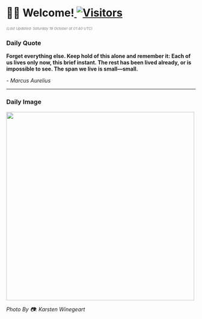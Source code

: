 <h1>👋🏽 Welcome!<a href="https://github.com/OmitNomis/"> <img src="https://visitor-badge.laobi.icu/badge?page_id=OmitNomis" alt="Visitors"></a></h1>

<i><p style="font-size: 0.6rem; color:gray">(Last Updated: Saturday 19 October at 01:40 UTC)</p></i>

<h3> Daily Quote </h3>
<b><p>Forget everything else. Keep hold of this alone and remember it: Each of us lives only now, this brief instant. The rest has been lived already, or is impossible to see. The span we live is small—small.</p></b>
<i><caption style="font-size: 0.8rem; color:gray;">- Marcus Aurelius</caption></i>


<hr>

<h3>Daily Image</h3>
<a href="https://images.unsplash.com/photo-1725570516660-ecad13675ad7?crop=entropy&cs=srgb&fm=jpg&ixid=M3w2MjM3MzF8MHwxfHJhbmRvbXx8fHx8fHx8fDE3MjkzMDIwNTh8&ixlib=rb-4.0.3&q=85" target="_blank"><img style="height:500px;" src=https://images.unsplash.com/photo-1725570516660-ecad13675ad7?crop=entropy&cs=srgb&fm=jpg&ixid=M3w2MjM3MzF8MHwxfHJhbmRvbXx8fHx8fHx8fDE3MjkzMDIwNTh8&ixlib=rb-4.0.3&q=85"/></a>

<i><caption style="font-size: 0.8rem; color:gray;"> Photo By 📷: Karsten Winegeart</caption></i>
